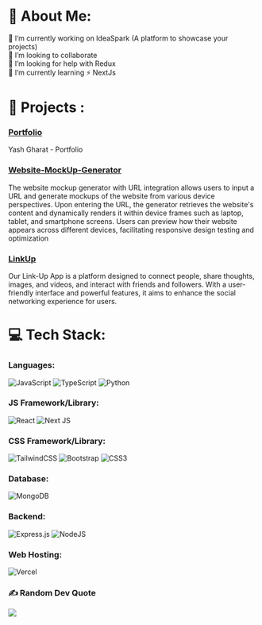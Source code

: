 # 💫 About Me:
🔭 I’m currently working on IdeaSpark (A platform to showcase your projects)<br>👯 I’m looking to collaborate<br>🤝 I’m looking for help with Redux<br>🌱 I’m currently learning ⚡ NextJs<br>

# 🚧 Projects :

### [Portfolio](https://github.com/Yash8452/Portfolio)
Yash Gharat  - Portfolio 

### [Website-MockUp-Generator](https://github.com/Yash8452/Website-MockUp-Generator)
The website mockup generator with URL integration allows users to input a URL and generate mockups of the website from various device perspectives. Upon entering the URL, the generator retrieves the website's content and dynamically renders it within device frames such as laptop, tablet, and smartphone screens. Users can preview how their website appears across different devices, facilitating responsive design testing and optimization

### [LinkUp](https://github.com/Yash8452/LinkUp)
Our Link-Up App is a platform designed to connect people, share thoughts, images, and videos, and interact with friends and followers. With a user-friendly interface and powerful features, it aims to enhance the social networking experience for users.


# 💻 Tech Stack:

### Languages: 

![JavaScript](https://img.shields.io/badge/javascript-%23323330.svg?style=for-the-badge&logo=javascript&logoColor=%23F7DF1E) 
![TypeScript](https://img.shields.io/badge/typescript-%23007ACC.svg?style=for-the-badge&logo=typescript&logoColor=white) 
![Python](https://img.shields.io/badge/python-3670A0?style=for-the-badge&logo=python&logoColor=ffdd54)

### JS Framework/Library:
![React](https://img.shields.io/badge/react-%2320232a.svg?style=for-the-badge&logo=react&logoColor=%2361DAFB)
![Next JS](https://img.shields.io/badge/Next-black?style=for-the-badge&logo=next.js&logoColor=white) 

### CSS Framework/Library:
![TailwindCSS](https://img.shields.io/badge/tailwindcss-%2338B2AC.svg?style=for-the-badge&logo=tailwind-css&logoColor=white)
![Bootstrap](https://img.shields.io/badge/bootstrap-%238511FA.svg?style=for-the-badge&logo=bootstrap&logoColor=white)
![CSS3](https://img.shields.io/badge/css3-%231572B6.svg?style=for-the-badge&logo=css3&logoColor=white)

### Database:
![MongoDB](https://img.shields.io/badge/MongoDB-%234ea94b.svg?style=for-the-badge&logo=mongodb&logoColor=white)

### Backend:
![Express.js](https://img.shields.io/badge/express.js-%23404d59.svg?style=for-the-badge&logo=express&logoColor=%2361DAFB) 
![NodeJS](https://img.shields.io/badge/node.js-6DA55F?style=for-the-badge&logo=node.js&logoColor=white) 

### Web Hosting:
![Vercel](https://img.shields.io/badge/vercel-%23000000.svg?style=for-the-badge&logo=vercel&logoColor=white)










### ✍️ Random Dev Quote
![](https://quotes-github-readme.vercel.app/api?type=horizontal&theme=radical)

<!-- Proudly created with GPRM ( https://gprm.itsvg.in ) -->
